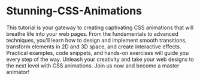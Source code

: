 # Stunning-CSS-Animations
This tutorial is your gateway to creating captivating CSS animations that will breathe life into your web pages.
From the fundamentals to advanced techniques, you'll learn how to design and implement smooth transitions, transform
elements in 2D and 3D space, and create interactive effects. Practical examples, code snippets, and hands-on exercises
will guide you every step of the way. Unleash your creativity and take your web designs to the next level with CSS animations.
Join us now and become a master animator!

